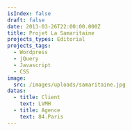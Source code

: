 ```yaml
---
isIndex: false
draft: false
date: 2013-03-26T22:00:00.000Z
title: Projet La Samaritaine
projects_types: Editorial
projects_tags:
  - Wordpress
  - jQuery
  - Javascript
  - CSS
image:
  src: /images/uploads/samaritaine.jpg
datas:
  - title: Client
    text: LVMH
  - title: Agence
    text: 84.Paris
---
```

